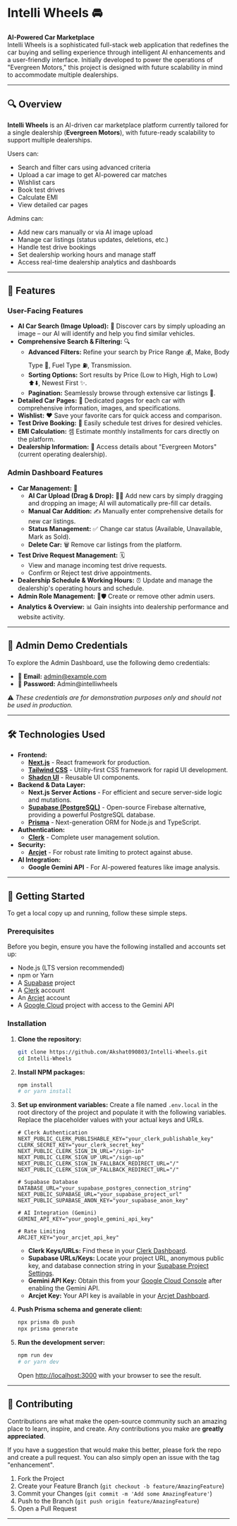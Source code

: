 # Intelli Wheels 🚘

**AI-Powered Car Marketplace**  
Intelli Wheels is a sophisticated full-stack web application that redefines the car buying and selling experience through intelligent AI enhancements and a user-friendly interface. Initially developed to power the operations of "Evergreen Motors," this project is designed with future scalability in mind to accommodate multiple dealerships.


---

## 🔍 Overview

**Intelli Wheels** is an AI-driven car marketplace platform currently tailored for a single dealership (**Evergreen Motors**), with future-ready scalability to support multiple dealerships.

Users can:
- Search and filter cars using advanced criteria
- Upload a car image to get AI-powered car matches
- Wishlist cars
- Book test drives
- Calculate EMI
- View detailed car pages

Admins can:
- Add new cars manually or via AI image upload
- Manage car listings (status updates, deletions, etc.)
- Handle test drive bookings
- Set dealership working hours and manage staff
- Access real-time dealership analytics and dashboards

---

## 🚀 Features

### User-Facing Features

* **AI Car Search (Image Upload):** 📸 Discover cars by simply uploading an image – our AI will identify and help you find similar vehicles.
* **Comprehensive Search & Filtering:** 🔍
    * **Advanced Filters:** Refine your search by Price Range 💰, Make, Body Type 🚙, Fuel Type ⛽, Transmission.
    * **Sorting Options:** Sort results by Price (Low to High, High to Low) ⬆️⬇️, Newest First ✨.
    * **Pagination:** Seamlessly browse through extensive car listings 📄.
* **Detailed Car Pages:** 📄 Dedicated pages for each car with comprehensive information, images, and specifications.
* **Wishlist:** ❤️ Save your favorite cars for quick access and comparison.
* **Test Drive Booking:** 📅 Easily schedule test drives for desired vehicles.
* **EMI Calculation:** 셈 Estimate monthly installments for cars directly on the platform.
* **Dealership Information:** 📍 Access details about "Evergreen Motors" (current operating dealership).

### Admin Dashboard Features

* **Car Management:** 🚗
    * **AI Car Upload (Drag & Drop):** 🤖➕ Add new cars by simply dragging and dropping an image; AI will automatically pre-fill car details.
    * **Manual Car Addition:** ✍️ Manually enter comprehensive details for new car listings.
    * **Status Management:** ✅ Change car status (Available, Unavailable, Mark as Sold).
    * **Delete Car:** 🗑️ Remove car listings from the platform.
* **Test Drive Request Management:** 🗓️
    * View and manage incoming test drive requests.
    * Confirm or Reject test drive appointments.
* **Dealership Schedule & Working Hours:** ⏰ Update and manage the dealership's operating hours and schedule.
* **Admin Role Management:** 👤🛡️ Create or remove other admin users.
* **Analytics & Overview:** 📊 Gain insights into dealership performance and website activity.

---

## 🔐 Admin Demo Credentials

To explore the Admin Dashboard, use the following demo credentials:

- 📧 **Email:** admin@example.com  
- 🔑 **Password:** Admin@intelliwheels

⚠️ *These credentials are for demonstration purposes only and should not be used in production.*

---

## 🛠️ Technologies Used

* **Frontend:**
    * [**Next.js**](https://nextjs.org/) - React framework for production.
    * [**Tailwind CSS**](https://tailwindcss.com/) - Utility-first CSS framework for rapid UI development.
    * [**Shadcn UI**](https://ui.shadcn.com/) - Reusable UI components.
* **Backend & Data Layer:**
    * **Next.js Server Actions** - For efficient and secure server-side logic and mutations.
    * [**Supabase (PostgreSQL)**](https://supabase.com/) - Open-source Firebase alternative, providing a powerful PostgreSQL database.
    * [**Prisma**](https://www.prisma.io/) - Next-generation ORM for Node.js and TypeScript.
* **Authentication:**
    * [**Clerk**](https://clerk.com/) - Complete user management solution.
* **Security:**
    * [**Arcjet**](https://arcjet.com/) - For robust rate limiting to protect against abuse.
* **AI Integration:**
    * **Google Gemini API** - For AI-powered features like image analysis.

---

## 🚀 Getting Started

To get a local copy up and running, follow these simple steps.

### Prerequisites

Before you begin, ensure you have the following installed and accounts set up:

* Node.js (LTS version recommended)
* npm or Yarn
* A [Supabase](https://supabase.com/) project
* A [Clerk](https://clerk.com/) account
* An [Arcjet](https://arcjet.com/) account
* A [Google Cloud](https://cloud.google.com/gemini-api) project with access to the Gemini API

### Installation

1.  **Clone the repository:**
    ```bash
    git clone https://github.com/Akshat090803/Intelli-Wheels.git
    cd Intelli-Wheels
    ```
2.  **Install NPM packages:**
    ```bash
    npm install
    # or yarn install
    ```
3.  **Set up environment variables:**
    Create a file named `.env.local` in the root directory of the project and populate it with the following variables. Replace the placeholder values with your actual keys and URLs.

    ```
    # Clerk Authentication
    NEXT_PUBLIC_CLERK_PUBLISHABLE_KEY="your_clerk_publishable_key"
    CLERK_SECRET_KEY="your_clerk_secret_key"
    NEXT_PUBLIC_CLERK_SIGN_IN_URL="/sign-in"
    NEXT_PUBLIC_CLERK_SIGN_UP_URL="/sign-up"
    NEXT_PUBLIC_CLERK_SIGN_IN_FALLBACK_REDIRECT_URL="/"
    NEXT_PUBLIC_CLERK_SIGN_UP_FALLBACK_REDIRECT_URL="/"

    # Supabase Database
    DATABASE_URL="your_supabase_postgres_connection_string"
    NEXT_PUBLIC_SUPABASE_URL="your_supabase_project_url"
    NEXT_PUBLIC_SUPABASE_ANON_KEY="your_supabase_anon_key"

    # AI Integration (Gemini)
    GEMINI_API_KEY="your_google_gemini_api_key"

    # Rate Limiting
    ARCJET_KEY="your_arcjet_api_key"
    ```
    * **Clerk Keys/URLs:** Find these in your [Clerk Dashboard](https://dashboard.clerk.com/).
    * **Supabase URLs/Keys:** Locate your project URL, anonymous public key, and database connection string in your [Supabase Project Settings](https://app.supabase.com/).
    * **Gemini API Key:** Obtain this from your [Google Cloud Console](https://console.cloud.google.com/) after enabling the Gemini API.
    * **Arcjet Key:** Your API key is available in your [Arcjet Dashboard](https://app.arcjet.com/).

4.  **Push Prisma schema and generate client:**
    ```bash
    npx prisma db push
    npx prisma generate
    ```

5.  **Run the development server:**
    ```bash
    npm run dev
    # or yarn dev
    ```

    Open [http://localhost:3000](http://localhost:3000) with your browser to see the result.

---

## 🤝 Contributing

Contributions are what make the open-source community such an amazing place to learn, inspire, and create. Any contributions you make are **greatly appreciated**.

If you have a suggestion that would make this better, please fork the repo and create a pull request. You can also simply open an issue with the tag "enhancement".

1.  Fork the Project
2.  Create your Feature Branch (`git checkout -b feature/AmazingFeature`)
3.  Commit your Changes (`git commit -m 'Add some AmazingFeature'`)
4.  Push to the Branch (`git push origin feature/AmazingFeature`)
5.  Open a Pull Request

---


